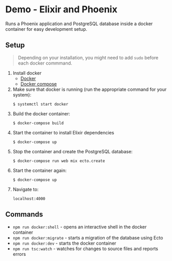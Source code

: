 # Demo - Elixir and Phoenix
Runs a Phoenix application and PostgreSQL database inside a docker container for easy development setup.

## Setup
> Depending on your installation, you might need to add `sudo` before each docker commmand.

1. Install docker
    * [Docker](https://docs.docker.com/get-started/)
    * [Docker compose](https://docs.docker.com/compose/)
2. Make sure that docker is running (run the appropriate command for your system):
    ```
    $ systemctl start docker
    ```
3. Build the docker container:
    ```
    $ docker-compose build
    ```
4. Start the container to install Elixir dependencies
    ```
    $ docker-compose up
    ```
5. Stop the container and create the PostgreSQL database:
    ```
    $ docker-compose run web mix ecto.create
    ```
6. Start the container again:
    ```
    $ docker-compose up
    ```
6. Navigate to:
    ```
    localhost:4000
    ```

## Commands
* `npm run docker:shell` - opens an interactive shell in the docker container
* `npm run docker:migrate` - starts a migration of the database using Ecto
* `npm run docker:dev` - starts the docker container
* `npm run tsc:watch` - watches for changes to source files and reports errors
